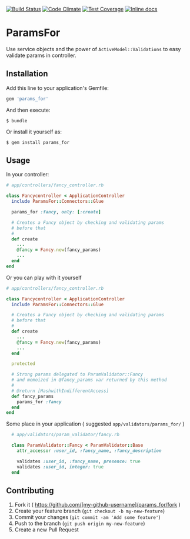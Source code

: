 [![Build
Status](https://travis-ci.org/andresbravog/params_for.svg)](https://travis-ci.org/andresbravog/params_for) [![Code Climate](https://codeclimate.com/github/andresbravog/params_for/badges/gpa.svg)](https://codeclimate.com/github/andresbravog/params_for) [![Test Coverage](https://codeclimate.com/github/andresbravog/params_for/badges/coverage.svg)](https://codeclimate.com/github/andresbravog/params_for) [![Inline docs](http://inch-ci.org/github/andresbravog/params_for.svg?branch=master)](http://inch-ci.org/github/andresbravog/params_for)

# ParamsFor

Use service objects and the power of `ActiveModel::Validations` to easy validate params in controller.

## Installation

Add this line to your application's Gemfile:

```ruby
gem 'params_for'
```

And then execute:

    $ bundle

Or install it yourself as:

    $ gem install params_for

## Usage

In your controller:


```Ruby
# app/controllers/fancy_controller.rb

class Fancycontroller < ApplicationController
  include ParamsFor::Connectors::Glue

  params_for :fancy, only: [:create]

  # Creates a Fancy object by checking and validating params
  # before that
  #
  def create
    ...
    @fancy = Fancy.new(fancy_params)
    ...
  end
end
```

Or you can play with it yourself

```Ruby
# app/controllers/fancy_controller.rb

class Fancycontroller < ApplicationController
  include ParamsFor::Connectors::Glue

  # Creates a Fancy object by checking and validating params
  # before that
  #
  def create
    ...
    @fancy = Fancy.new(fancy_params)
    ...
  end

  protected

  # Strong params delegated to ParamValidator::Fancy
  # and memoized in @fancy_params var returned by this method
  #
  # @return [HashwithIndifferentAccess]
  def fancy_params
    params_for :fancy
  end
end
```

Some place in your application ( suggested `app/validators/params_for/` )

```Ruby
  # app/validators/param_validator/fancy.rb

  class ParamValidator::Fancy < ParamValidator::Base
    attr_accessor :user_id, :fancy_name, :fancy_description

    validates :user_id, :fancy_name, presence: true
    validates :user_id, integer: true
  end
```

## Contributing

1. Fork it ( https://github.com/[my-github-username]/params_for/fork )
2. Create your feature branch (`git checkout -b my-new-feature`)
3. Commit your changes (`git commit -am 'Add some feature'`)
4. Push to the branch (`git push origin my-new-feature`)
5. Create a new Pull Request
